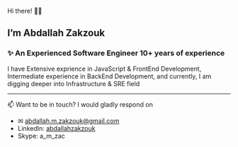 Hi there! 👋🏻‍
## I’m Abdallah Zakzouk 

### ✨ An Experienced Software Engineer 10+ years of experience
I have Extensive exprience in JavaScript & FrontEnd Development, Intermediate experience in BackEnd Development, and currently, I am digging deeper into Infrastructure & SRE field

______

📫 Want to be in touch? I would gladly respond on 
- ✉ abdallah.m.zakzouk@gmail.com
- LinkedIn: [abdallahzakzouk](https://www.linkedin.com/in/abdallahzakzouk)
- Skype: a_m_zac
